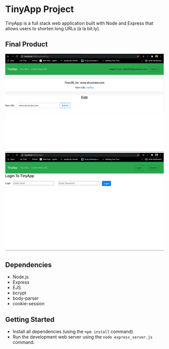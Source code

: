 # TinyApp Project

TinyApp is a full stack web application built with Node and Express that allows users to shorten long URLs (à la bit.ly).

## Final Product


!["Edit Page on TinyApp"](https://github.com/OdeliaFink/tinyApp/blob/master/screenshots/urls_edit.png)
!["Login Page on TinyApp"](https://github.com/OdeliaFink/tinyApp/blob/master/screenshots/urls_login.png)


## Dependencies

- Node.js
- Express
- EJS
- bcrypt
- body-parser
- cookie-session

## Getting Started

- Install all dependencies (using the `npm install` command).
- Run the development web server using the `node express_server.js` command.